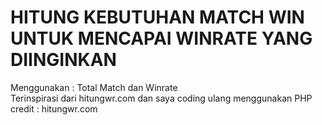# HITUNG KEBUTUHAN MATCH WIN UNTUK MENCAPAI WINRATE YANG DIINGINKAN

Menggunakan : Total Match dan Winrate
<br>
Terinspirasi dari hitungwr.com dan saya coding ulang menggunakan PHP<br>
credit : hitungwr.com
